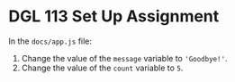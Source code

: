 # DGL 113 Set Up Assignment

In the `docs/app.js` file:

1. Change the value of the `message` variable to `'Goodbye!'`.
1. Change the value of the `count` variable to `5`.
